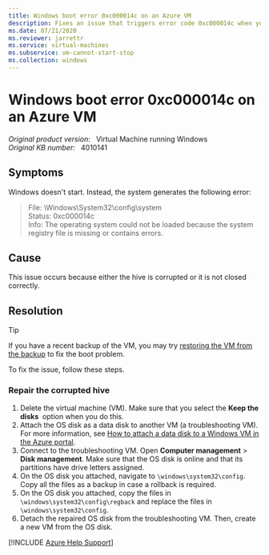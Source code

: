 ```yaml
---
title: Windows boot error 0xc000014c on an Azure VM
description: Fixes an issue that triggers error code 0xc000014c when you try to start an Azure-based virtual machine.
ms.date: 07/21/2020
ms.reviewer: jarrettr
ms.service: virtual-machines
ms.subservice: vm-cannot-start-stop
ms.collection: windows
---
```

# Windows boot error 0xc000014c on an Azure VM

_Original product version:_ &nbsp; Virtual Machine running Windows  
_Original KB number:_ &nbsp; 4010141

## Symptoms

Windows doesn't start. Instead, the system generates the following error:

> File: \Windows\System32\config\system  
Status: 0xc000014c  
Info: The operating system could not be loaded because the system registry file is missing or contains errors.

## Cause

This issue occurs because either the hive is corrupted or it is not closed correctly.

## Resolution

> [!TIP]
> If you have a recent backup of the VM, you may try [restoring the VM from the backup](/azure/backup/backup-azure-arm-restore-vms) to fix the boot problem.

To fix the issue, follow these steps.

### Repair the corrupted hive

1. Delete the virtual machine (VM). Make sure that you select the **Keep the disks**  option when you do this.
2. Attach the OS disk as a data disk to another VM (a troubleshooting VM). For more information, see [How to attach a data disk to a Windows VM in the Azure portal](/azure/virtual-machines/windows/attach-managed-disk-portal).
3. Connect to the troubleshooting VM. Open **Computer management** > **Disk management**. Make sure that the OS disk is online and that its partitions have drive letters assigned.
4. On the OS disk you attached, navigate to `\windows\system32\config`. Copy all the files as a backup in case a rollback is required.
5. On the OS disk you attached, copy the files in `\windows\system32\config\regback` and replace the files in `\windows\system32\config`.
6. Detach the repaired OS disk from the troubleshooting VM. Then, create a new VM from the OS disk.

[!INCLUDE [Azure Help Support](../../../includes/azure-help-support.md)]
